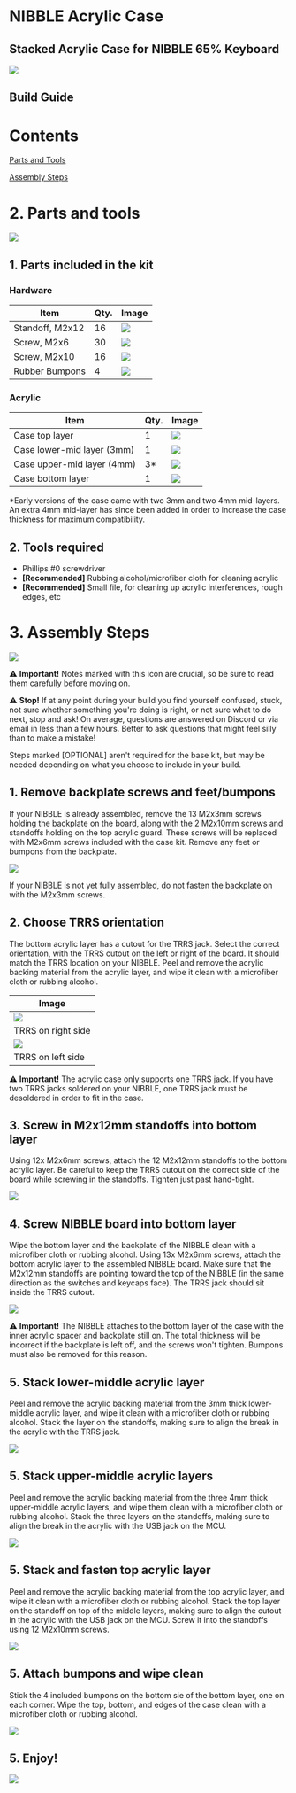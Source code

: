 # NIBBLE Acrylic Case

## Stacked Acrylic Case for NIBBLE 65% Keyboard

![](case_build_guide_img/image000.jpg)

## Build Guide

# Contents

[Parts and Tools](#parts_and_tools)

[Assembly Steps](#assembly_steps)

# <a name="parts_and_tools"></a> 2. Parts and tools

![](case_build_guide_img/image001.jpg)

## 1. Parts included in the kit

### Hardware

| **Item**        | **Qty.** | **Image**                              |
| --------------- | -------- | -------------------------------------- |
| Standoff, M2x12 | 16       | ![](case_build_guide_img/image002.jpg) |
| Screw, M2x6     | 30       | ![](case_build_guide_img/image003.jpg) |
| Screw, M2x10    | 16       | ![](case_build_guide_img/image004.jpg) |
| Rubber Bumpons  | 4        | ![](case_build_guide_img/image005.jpg) |

### Acrylic

| **Item**                   | **Qty.** | **Image**                              |
| ---------------------------| -------- | -------------------------------------- |
| Case top layer             | 1        | ![](case_build_guide_img/image006.jpg) |
| Case lower-mid layer (3mm) | 1        | ![](case_build_guide_img/image007.jpg) |
| Case upper-mid layer (4mm) | 3*       | ![](case_build_guide_img/image008.jpg) |
| Case bottom layer          | 1        | ![](case_build_guide_img/image009.jpg) |

*Early versions of the case came with two 3mm and two 4mm mid-layers. An extra 4mm mid-layer has since been added in order to increase the case thickness for maximum compatibility. 
## 2. Tools required

- Phillips #0 screwdriver
- **[Recommended]** Rubbing alcohol/microfiber cloth for cleaning acrylic 
- **[Recommended]** Small file, for cleaning up acrylic interferences, rough edges, etc

# <a name="assembly_steps"></a> 3. Assembly Steps

![](case_build_guide_img/image010.png)

⚠️ **Important!** Notes marked with this icon are crucial, so be sure to read them carefully before moving on.

⚠️ **Stop!** If at any point during your build you find yourself confused, stuck, not sure whether something you're doing is right, or not sure what to do next, stop and ask! On average, questions are answered on Discord or via email in less than a few hours. Better to ask questions that might feel silly than to make a mistake!

Steps marked [OPTIONAL] aren&#39;t required for the base kit, but may be needed depending on what you choose to include in your build.

## 1. Remove backplate screws and feet/bumpons

If your NIBBLE is already assembled, remove the 13 M2x3mm screws holding the backplate on the board, along with the 2 M2x10mm screws and standoffs holding on the top acrylic guard. These screws will be replaced with M2x6mm screws included with the case kit. Remove any feet or bumpons from the backplate.

![](case_build_guide_img/image011.jpg)

If your NIBBLE is not yet fully assembled, do not fasten the backplate on with the M2x3mm screws.

## 2. Choose TRRS orientation

The bottom acrylic layer has a cutout for the TRRS jack. Select the correct orientation, with the TRRS cutout on the left or right of the board. It should match the TRRS location on your NIBBLE. Peel and remove the acrylic backing material from the acrylic layer, and wipe it clean with a microfiber cloth or rubbing alcohol.

| **Image**                         |
| --------------------------------- |
| ![](case_build_guide_img/image012.jpg) |
| TRRS on right side                |
| ![](case_build_guide_img/image013.jpg) |
| TRRS on left side                 |

⚠️ **Important!** The acrylic case only supports one TRRS jack. If you have two TRRS jacks soldered on your NIBBLE, one TRRS jack must be desoldered in order to fit in the case.

## 3. Screw in M2x12mm standoffs into bottom layer

Using 12x M2x6mm screws, attach the 12 M2x12mm standoffs to the bottom acrylic layer. Be careful to keep the TRRS cutout on the correct side of the board while screwing in the standoffs. Tighten just past hand-tight.

![](case_build_guide_img/image014.jpg)

## 4. Screw NIBBLE board into bottom layer

Wipe the bottom layer and the backplate of the NIBBLE clean with a microfiber cloth or rubbing alcohol. Using 13x M2x6mm screws, attach the bottom acrylic layer to the assembled NIBBLE board. Make sure that the M2x12mm standoffs are pointing toward the top of the NIBBLE (in the same direction as the switches and keycaps face). The TRRS jack should sit inside the TRRS cutout.

![](case_build_guide_img/image015.jpg)

⚠️ **Important!** The NIBBLE attaches to the bottom layer of the case with the inner acrylic spacer and backplate still on. The total thickness will be incorrect if the backplate is left off, and the screws won't tighten. Bumpons must also be removed for this reason.

## 5. Stack lower-middle acrylic layer

Peel and remove the acrylic backing material from the 3mm thick lower-middle acrylic layer, and wipe it clean with a microfiber cloth or rubbing alcohol. Stack the layer on the standoffs, making sure to align the break in the acrylic with the TRRS jack.

![](case_build_guide_img/image016.jpg)

## 5. Stack upper-middle acrylic layers

Peel and remove the acrylic backing material from the three 4mm thick upper-middle acrylic layers, and wipe them clean with a microfiber cloth or rubbing alcohol. Stack the three layers on the standoffs, making sure to align the break in the acrylic with the USB jack on the MCU.

![](case_build_guide_img/image017.jpg)

## 5. Stack and fasten top acrylic layer

Peel and remove the acrylic backing material from the top acrylic layer, and wipe it clean with a microfiber cloth or rubbing alcohol. Stack the top layer on the standoff on top of the middle layers, making sure to align the cutout in the acrylic with the USB jack on the MCU. Screw it into the standoffs using 12 M2x10mm screws.

![](case_build_guide_img/image018.jpg)

## 5. Attach bumpons and wipe clean

Stick the 4 included bumpons on the bottom sie of the bottom layer, one on each corner. Wipe the top, bottom, and edges of the case clean with a microfiber cloth or rubbing alcohol.

![](case_build_guide_img/image019.jpg)

## 5. Enjoy!

![](case_build_guide_img/image020.jpg)

